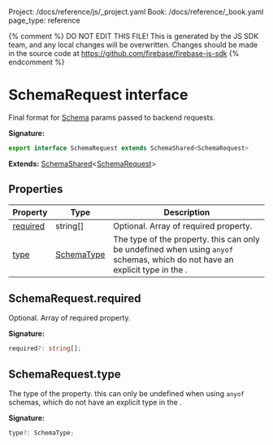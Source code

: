 Project: /docs/reference/js/_project.yaml
Book: /docs/reference/_book.yaml
page_type: reference

{% comment %}
DO NOT EDIT THIS FILE!
This is generated by the JS SDK team, and any local changes will be
overwritten. Changes should be made in the source code at
https://github.com/firebase/firebase-js-sdk
{% endcomment %}

# SchemaRequest interface
Final format for [Schema](./ai.schema.md#schema_class) params passed to backend requests.

<b>Signature:</b>

```typescript
export interface SchemaRequest extends SchemaShared<SchemaRequest> 
```
<b>Extends:</b> [SchemaShared](./ai.schemashared.md#schemashared_interface)<!-- -->&lt;[SchemaRequest](./ai.schemarequest.md#schemarequest_interface)<!-- -->&gt;

## Properties

|  Property | Type | Description |
|  --- | --- | --- |
|  [required](./ai.schemarequest.md#schemarequestrequired) | string\[\] | Optional. Array of required property. |
|  [type](./ai.schemarequest.md#schemarequesttype) | [SchemaType](./ai.md#schematype) | The type of the property. this can only be undefined when using <code>anyof</code> schemas, which do not have an explicit type in the . |

## SchemaRequest.required

Optional. Array of required property.

<b>Signature:</b>

```typescript
required?: string[];
```

## SchemaRequest.type

The type of the property. this can only be undefined when using `anyof` schemas, which do not have an explicit type in the .

<b>Signature:</b>

```typescript
type?: SchemaType;
```
